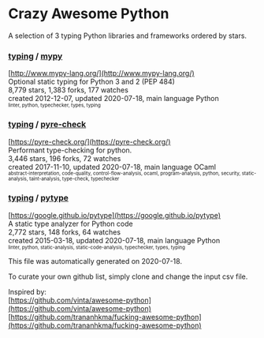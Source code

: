 # Crazy Awesome Python
A selection of 3 typing Python libraries and frameworks ordered by stars.  


### [typing](categories/typing.md) / [mypy](https://github.com/python/mypy)  
[http://www.mypy-lang.org/](http://www.mypy-lang.org/)  
Optional static typing for Python 3 and 2 (PEP 484)  
8,779 stars, 1,383 forks, 177 watches  
created 2012-12-07, updated 2020-07-18, main language Python  
<sub><sup>linter, python, typechecker, types, typing</sup></sub>


### [typing](categories/typing.md) / [pyre-check](https://github.com/facebook/pyre-check)  
[https://pyre-check.org/](https://pyre-check.org/)  
Performant type-checking for python.  
3,446 stars, 196 forks, 72 watches  
created 2017-11-10, updated 2020-07-18, main language OCaml  
<sub><sup>abstract-interpretation, code-quality, control-flow-analysis, ocaml, program-analysis, python, security, static-analysis, taint-analysis, type-check, typechecker</sup></sub>


### [typing](categories/typing.md) / [pytype](https://github.com/google/pytype)  
[https://google.github.io/pytype](https://google.github.io/pytype)  
A static type analyzer for Python code  
2,772 stars, 148 forks, 64 watches  
created 2015-03-18, updated 2020-07-18, main language Python  
<sub><sup>linter, python, static-analysis, static-code-analysis, typechecker, types, typing</sup></sub>


This file was automatically generated on 2020-07-18.  

To curate your own github list, simply clone and change the input csv file.  

Inspired by:  
[https://github.com/vinta/awesome-python](https://github.com/vinta/awesome-python)  
[https://github.com/trananhkma/fucking-awesome-python](https://github.com/trananhkma/fucking-awesome-python)  